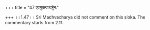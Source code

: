 +++
title = "47 एवमुक्त्वाऽर्जुनः"

+++
।।1.47।। Sri Madhvacharya did not comment on this sloka. The commentary
starts from 2.11.
